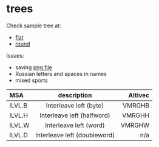 # trees

Check sample tree at: 
- [flat](http://htmlpreview.github.io/?https://github.com/epogrebnyak/trees/blob/master/index_flat.htm)
- [round](http://htmlpreview.github.io/?https://github.com/epogrebnyak/trees/blob/master/index_round.htm)

Issues:
- saving [png file](http://htmlpreview.github.io/?https://github.com/epogrebnyak/trees/blob/master/to_png/index.htm)
- Russian letters and spaces in names
- mixed sports


| MSA           | description                  | Altivec       |
| :------------ | :--------------------------: | ------------: |
| ILVL.B        | Interleave left (byte)       | VMRGHB        |
| ILVL.H        | Interleave left (halfword)   | VMRGHH        |
| ILVL.W        | Interleave left (word)       | VMRGHW        |
| ILVL.D        | Interleave left (doubleword) |  n/a          |
